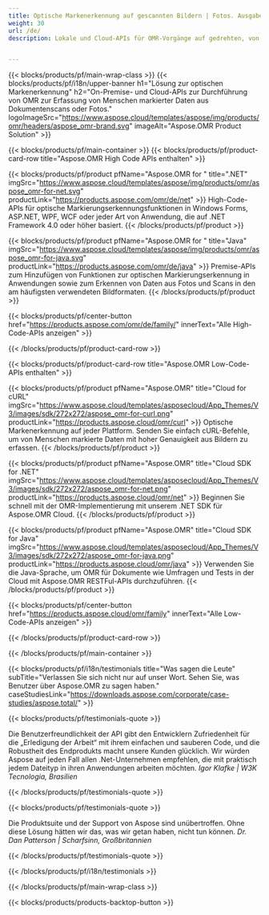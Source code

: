 ```yaml
---
title: Optische Markenerkennung auf gescannten Bildern | Fotos. Ausgabe im CSV-Format 
weight: 30
url: /de/
description: Lokale und Cloud-APIs für OMR-Vorgänge auf gedrehten, von der Seite angezeigten, gescannten Bildern. Verarbeiten Sie Fragebögen, Umfragen, MCQs mit hoher Genauigkeit und erhalten Sie Ergebnisse im CSV-Format.


---
```


{{< blocks/products/pf/main-wrap-class >}}
{{< blocks/products/pf/i18n/upper-banner h1="Lösung zur optischen Markenerkennung" h2="On-Premise- und Cloud-APIs zur Durchführung von OMR zur Erfassung von Menschen markierter Daten aus Dokumentenscans oder Fotos." logoImageSrc="https://www.aspose.cloud/templates/aspose/img/products/omr/headers/aspose_omr-brand.svg" imageAlt="Aspose.OMR Product Solution" >}}

{{< blocks/products/pf/main-container >}}
{{< blocks/products/pf/product-card-row title="Aspose.OMR High Code APIs enthalten" >}}

{{< blocks/products/pf/product pfName="Aspose.OMR for " title=".NET" imgSrc="https://www.aspose.cloud/templates/aspose/img/products/omr/aspose_omr-for-net.svg" productLink="https://products.aspose.com/omr/de/net" >}}
High-Code-APIs für optische Markierungserkennungsfunktionen in Windows Forms, ASP.NET, WPF, WCF oder jeder Art von Anwendung, die auf .NET Framework 4.0 oder höher basiert.
{{< /blocks/products/pf/product >}}

{{< blocks/products/pf/product pfName="Aspose.OMR for " title="Java" imgSrc="https://www.aspose.cloud/templates/aspose/img/products/omr/aspose_omr-for-java.svg" productLink="https://products.aspose.com/omr/de/java" >}}
Premise-APIs zum Hinzufügen von Funktionen zur optischen Markierungserkennung in Anwendungen sowie zum Erkennen von Daten aus Fotos und Scans in den am häufigsten verwendeten Bildformaten.
{{< /blocks/products/pf/product >}}

{{< blocks/products/pf/center-button href="https://products.aspose.com/omr/de/family/" innerText="Alle High-Code-APIs anzeigen" >}}

{{< /blocks/products/pf/product-card-row >}}

{{< blocks/products/pf/product-card-row title="Aspose.OMR Low-Code-APIs enthalten" >}}

{{< blocks/products/pf/product pfName="Aspose.OMR" title="Cloud for cURL" imgSrc="https://www.aspose.cloud/templates/asposecloud/App_Themes/V3/images/sdk/272x272/aspose_omr-for-curl.png" productLink="https://products.aspose.cloud/omr/curl" >}}
Optische Markenerkennung auf jeder Plattform. Senden Sie einfach cURL-Befehle, um von Menschen markierte Daten mit hoher Genauigkeit aus Bildern zu erfassen.
{{< /blocks/products/pf/product >}}

{{< blocks/products/pf/product pfName="Aspose.OMR" title="Cloud SDK for .NET" imgSrc="https://www.aspose.cloud/templates/asposecloud/App_Themes/V3/images/sdk/272x272/aspose_omr-for-net.png" productLink="https://products.aspose.cloud/omr/net" >}}
Beginnen Sie schnell mit der OMR-Implementierung mit unserem .NET SDK für Aspose.OMR Cloud.
{{< /blocks/products/pf/product >}}

{{< blocks/products/pf/product pfName="Aspose.OMR" title="Cloud SDK for Java" imgSrc="https://www.aspose.cloud/templates/asposecloud/App_Themes/V3/images/sdk/272x272/aspose_omr-for-java.png" productLink="https://products.aspose.cloud/omr/java" >}}
Verwenden Sie die Java-Sprache, um OMR für Dokumente wie Umfragen und Tests in der Cloud mit Aspose.OMR RESTFul-APIs durchzuführen.
{{< /blocks/products/pf/product >}}

{{< blocks/products/pf/center-button href="https://products.aspose.cloud/omr/family" innerText="Alle Low-Code-APIs anzeigen" >}}

{{< /blocks/products/pf/product-card-row >}}

{{< /blocks/products/pf/main-container >}}

{{< blocks/products/pf/i18n/testimonials title="Was sagen die Leute" subTitle="Verlassen Sie sich nicht nur auf unser Wort. Sehen Sie, was Benutzer über Aspose.OMR zu sagen haben." caseStudiesLink="https://downloads.aspose.com/corporate/case-studies/aspose.total/" >}}

{{< blocks/products/pf/testimonials-quote >}}
<p class="first">
 Die Benutzerfreundlichkeit der API gibt den Entwicklern Zufriedenheit für die „Erledigung der Arbeit“ mit ihrem einfachen und sauberen Code, und die Robustheit des Endprodukts macht unsere Kunden glücklich. Wir würden Aspose auf jeden Fall allen .Net-Unternehmen empfehlen, die mit praktisch jedem Dateityp in ihren Anwendungen arbeiten möchten.
 <em>
  Igor Klafke | W3K Tecnologia, Brasilien
 </em>
</p>

{{< /blocks/products/pf/testimonials-quote >}}

{{< blocks/products/pf/testimonials-quote >}}
<p class="second">
 Die Produktsuite und der Support von Aspose sind unübertroffen. Ohne diese Lösung hätten wir das, was wir getan haben, nicht tun können.
 <em>
  Dr. Dan Patterson | Scharfsinn, Großbritannien
 </em>
</p>

{{< /blocks/products/pf/testimonials-quote >}}

{{< /blocks/products/pf/i18n/testimonials >}}

{{< /blocks/products/pf/main-wrap-class >}}

{{< blocks/products/products-backtop-button >}}